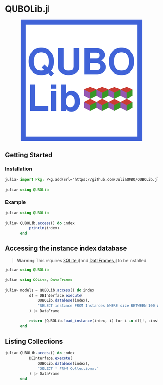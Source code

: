 # QUBOLib.jl

<div align="center">
    <a href="/docs/src/assets/">
        <img src="/docs/src/assets/logo.svg" width=400px alt="QUBOLib.jl" />
    </a>
    <br>
</div>

## Getting Started

### Installation

```julia
julia> import Pkg; Pkg.add(url="https://github.com/JuliaQUBO/QUBOLib.jl")

julia> using QUBOLib
```

### Example

```julia
julia> using QUBOLib

julia> QUBOLib.access() do index
           println(index)
       end
```

## Accessing the instance index database

> **Warning**
> This requires [SQLite.jl](https://github.com/JuliaDatabases/SQLite.jl) and [DataFrames.jl](https://github.com/JuliaData/DataFrames.jl) to be installed.

```julia
julia> using QUBOLib

julia> using SQLite, DataFrames

julia> models = QUBOLib.access() do index
           df = DBInterface.execute(
               QUBOLib.database(index),
               "SELECT instance FROM Instances WHERE size BETWEEN 100 AND 200;"
           ) |> DataFrame

           return [QUBOLib.load_instance(index, i) for i in df[!, :instance]]
       end
```

## Listing Collections

```julia
julia> QUBOLib.access() do index
           DBInterface.execute(
               QUBOLib.database(index),
               "SELECT * FROM Collections;"
           ) |> DataFrame
       end
```